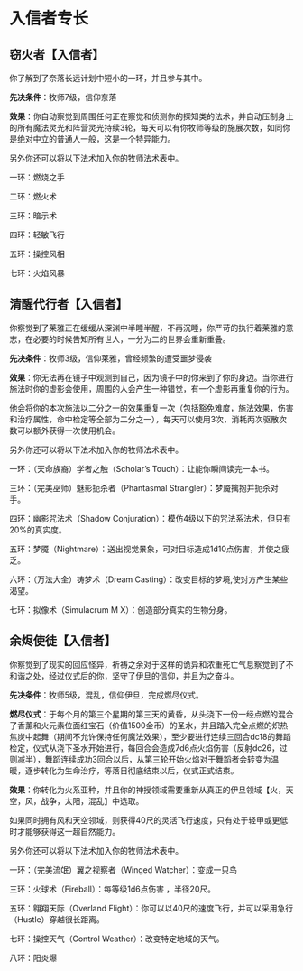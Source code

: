 # 入信者专长
## 窃火者【入信者】
你了解到了奈落长远计划中短小的一环，并且参与其中。

**先决条件**：牧师7级，信仰奈落

**效果**：你自动察觉到周围任何正在察觉和侦测你的探知类的法术，并自动压制身上的所有魔法灵光和阵营灵光持续3轮，每天可以有你牧师等级的施展次数，如同你是绝对中立的普通人一般，这是一个特异能力。

另外你还可以将以下法术加入你的牧师法术表中。

一环：燃烧之手

二环：燃火术

三环：暗示术

四环：轻敏飞行

五环：操控风相

七环：火焰风暴

## 清醒代行者【入信者】
你察觉到了莱雅正在缓缓从深渊中半睡半醒，不再沉睡，你严苛的执行着莱雅的意志，在必要的时候告知所有世人，一分为二的世界会重新重叠。

**先决条件**：牧师3级，信仰莱雅，曾经频繁的遭受噩梦侵袭

**效果**：你无法再在镜子中观测到自己，因为镜子中的你来到了你的身边。当你进行施法时你的虚影会使用，周围的人会产生一种错觉，有一个虚影再重复你的行为。

他会将你的本次施法以二分之一的效果重复一次（包括豁免难度，施法效果，伤害和治疗属性，命中检定等全部为二分之一），每天可以使用3次，消耗两次驱散次数可以额外获得一次使用机会。

另外你还可以将以下法术加入你的牧师法术表中。

一环：（天命族裔）学者之触（Scholar’s Touch）：让能你瞬间读完一本书。

三环：（完美巫师）魅影扼杀者（Phantasmal Strangler）：梦魇擒抱并扼杀对手。

四环：幽影咒法术（Shadow Conjuration）：模仿4级以下的咒法系法术，但只有20%的真实度。

五环：梦魇（Nightmare）：送出视觉景象，可对目标造成1d10点伤害，并使之疲乏。

六环：（万法大全）铸梦术（Dream Casting）：改变目标的梦境,使对方产生某些渴望。

七环：拟像术（Simulacrum M X）：创造部分真实的生物分身。

## 余烬使徒【入信者】
你察觉到了现实的回应怪异，祈祷之余对于这样的诡异和浓重死亡气息察觉到了不和谐之处，经过仪式后的你，坚守了伊旦的信仰，并且为之奋斗。

**先决条件**：牧师5级，混乱，信仰伊旦，完成燃尽仪式。

**燃尽仪式**：于每个月的第三个星期的第三天的黄昏，从头浇下一份一经点燃的混合了香薰和火元素位面红宝石（价值1500金币）的圣水，并且踏入完全点燃的炽热焦炭中起舞（期间不允许保持任何魔法效果），至少要进行连续三回合dc18的舞蹈检定，仪式从浇下圣水开始进行，每回合会造成7d6点火焰伤害（反射dc26，过则减半），舞蹈连续成功3回合以后，从第三轮开始火焰对于舞蹈者会转变为温暖，逐步转化为生命治疗，等落日彻底结束以后，仪式正式结束。

**效果**：你转化为火系亚种，并且你的神授领域需要重新从真正的伊旦领域【火，天空，风，战争，太阳，混乱】中选取。

如果同时拥有风和天空领域，则获得40尺的灵活飞行速度，只有处于轻甲或更低时才能够获得这一超自然能力。

另外你还可以将以下法术加入你的牧师法术表中。

一环：（完美流氓）翼之视察者（Winged Watcher）：变成一只鸟

三环：火球术（Fireball）：每等级1d6点伤害 ，半径20尺。

五环：翱翔天际（Overland Flight）：你可以以40尺的速度飞行，并可以采用急行（Hustle）穿越很长距离。

七环：操控天气（Control Weather）：改变特定地域的天气。

八环：阳炎爆
